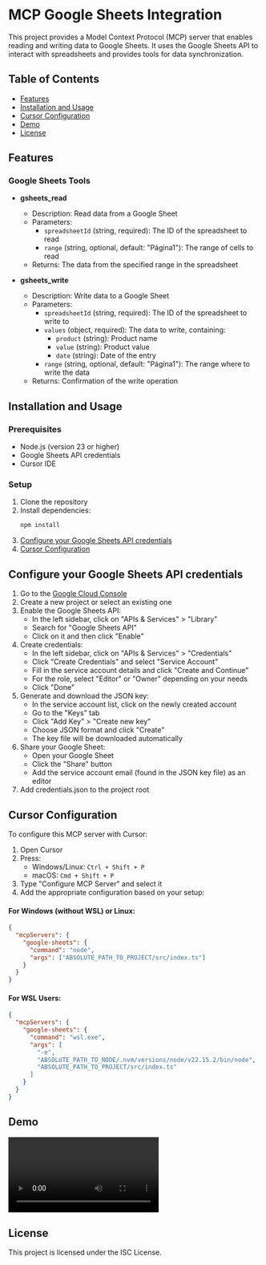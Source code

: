# MCP Google Sheets Integration

This project provides a Model Context Protocol (MCP) server that enables reading and writing data to Google Sheets. It uses the Google Sheets API to interact with spreadsheets and provides tools for data synchronization.

## Table of Contents

- [Features](#features)
- [Installation and Usage](#installation-and-usage)
- [Cursor Configuration](#cursor-configuration)
- [Demo](#demo)
- [License](#license)

## Features

### Google Sheets Tools

- **gsheets_read**

  - Description: Read data from a Google Sheet
  - Parameters:
    - `spreadsheetId` (string, required): The ID of the spreadsheet to read
    - `range` (string, optional, default: "Página1"): The range of cells to read
  - Returns: The data from the specified range in the spreadsheet

- **gsheets_write**
  - Description: Write data to a Google Sheet
  - Parameters:
    - `spreadsheetId` (string, required): The ID of the spreadsheet to write to
    - `values` (object, required): The data to write, containing:
      - `product` (string): Product name
      - `value` (string): Product value
      - `date` (string): Date of the entry
    - `range` (string, optional, default: "Página1"): The range where to write the data
  - Returns: Confirmation of the write operation

## Installation and Usage

### Prerequisites

- Node.js (version 23 or higher)
- Google Sheets API credentials
- Cursor IDE

### Setup

1. Clone the repository
2. Install dependencies:
   ```bash
   npm install
   ```
3. [Configure your Google Sheets API credentials](#configure-your-google-sheets-api-credentials)
4. [Cursor Configuration](#cursor-configuration)

## Configure your Google Sheets API credentials

1. Go to the [Google Cloud Console](https://console.cloud.google.com/)
2. Create a new project or select an existing one
3. Enable the Google Sheets API:
   - In the left sidebar, click on "APIs & Services" > "Library"
   - Search for "Google Sheets API"
   - Click on it and then click "Enable"
4. Create credentials:
   - In the left sidebar, click on "APIs & Services" > "Credentials"
   - Click "Create Credentials" and select "Service Account"
   - Fill in the service account details and click "Create and Continue"
   - For the role, select "Editor" or "Owner" depending on your needs
   - Click "Done"
5. Generate and download the JSON key:
   - In the service account list, click on the newly created account
   - Go to the "Keys" tab
   - Click "Add Key" > "Create new key"
   - Choose JSON format and click "Create"
   - The key file will be downloaded automatically
6. Share your Google Sheet:
   - Open your Google Sheet
   - Click the "Share" button
   - Add the service account email (found in the JSON key file) as an editor
7. Add credentials.json to the project root

## Cursor Configuration

To configure this MCP server with Cursor:

1. Open Cursor
2. Press:
   - Windows/Linux: `Ctrl + Shift + P`
   - macOS: `Cmd + Shift + P`
3. Type "Configure MCP Server" and select it
4. Add the appropriate configuration based on your setup:

#### For Windows (without WSL) or Linux:

```json
{
  "mcpServers": {
    "google-sheets": {
      "command": "node",
      "args": ["ABSOLUTE_PATH_TO_PROJECT/src/index.ts"]
    }
  }
}
```

#### For WSL Users:

```json
{
  "mcpServers": {
    "google-sheets": {
      "command": "wsl.exe",
      "args": [
        "-e",
        "ABSOLUTE_PATH_TO_NODE/.nvm/versions/node/v22.15.2/bin/node",
        "ABSOLUTE_PATH_TO_PROJECT/src/index.ts"
      ]
    }
  }
}
```

## Demo

<video controls>
  <source src="./.github/demo.mp4" type="video/mp4" />
</video>

## License

This project is licensed under the ISC License.
